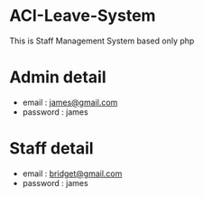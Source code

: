 # ACI-Leave-System
This is Staff Management System based only php

# Admin detail
  * email : james@gmail.com
  * password : james
# Staff detail
  * email : bridget@gmail.com
  * password : james
